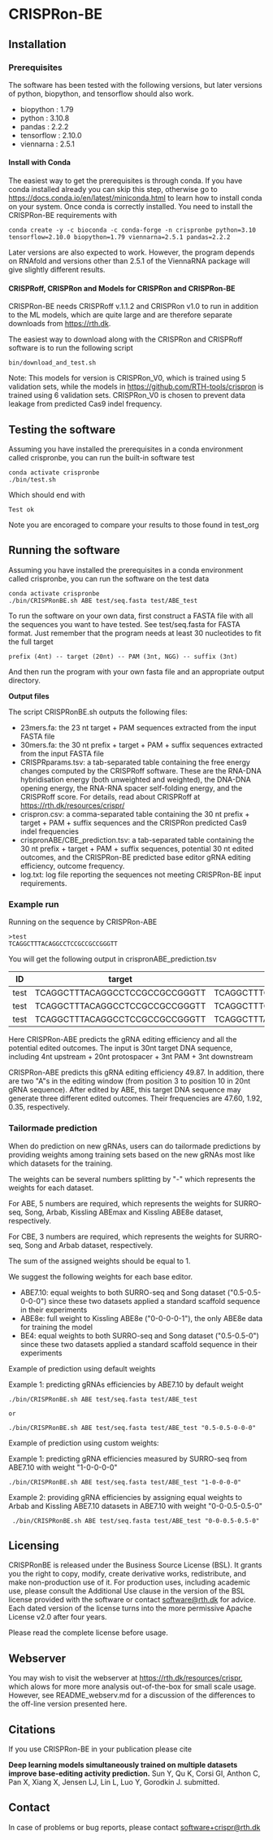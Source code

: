 # CRISPRon-BE

## Installation

### Prerequisites

The software has been tested with the following versions, but later versions of
python, biopython, and tensorflow should also work.

* biopython  : 1.79
* python     : 3.10.8
* pandas     : 2.2.2
* tensorflow : 2.10.0
* viennarna  : 2.5.1

#### Install with Conda

The easiest way to get the prerequisites is through conda. If you have conda
installed already you can skip this step, otherwise go to
https://docs.conda.io/en/latest/miniconda.html to learn how to install conda on
your system. Once conda is correctly installed. You need to install the
CRISPRon-BE requirements with

	conda create -y -c bioconda -c conda-forge -n crispronbe python=3.10 tensorflow=2.10.0 biopython=1.79 viennarna=2.5.1 pandas=2.2.2

Later versions are also expected to work. However, the program depends on
RNAfold and versions other than 2.5.1 of the ViennaRNA package will give
slightly different results.

#### CRISPRoff, CRISPRon and Models for CRISPRon and CRISPRon-BE

CRISPRon-BE needs CRISPRoff v.1.1.2 and CRISPRon v1.0 to run in addition to the
ML models, which are quite large and are therefore separate downloads from
https://rth.dk.

The easiest way to download  along with the CRISPRon and CRISPRoff software
is to run the following script

    bin/download_and_test.sh

Note: This models for version is CRISPRon\_V0, which is trained using 5
validation sets, while the models in https://github.com/RTH-tools/crispron is
trained using 6 validation sets. CRISPRon\_V0 is chosen to prevent data leakage
from predicted Cas9 indel frequency.

## Testing the software

Assuming you have installed the prerequisites in a conda environment called
crispronbe, you can run the built-in software test

	conda activate crispronbe
	./bin/test.sh

Which should end with

	Test ok

Note you are encoraged to compare your results to those found in test_org

## Running the software

Assuming you have installed the prerequisites in a conda environment called
crispronbe, you can run the software on the test data

	conda activate crispronbe
	./bin/CRISPRonBE.sh ABE test/seq.fasta test/ABE_test

To run the software on your own data, first construct a FASTA file with all the
sequences you want to have tested. See test/seq.fasta for FASTA format. Just
remember that the program needs at least 30 nucleotides to fit the full target

	prefix (4nt) -- target (20nt) -- PAM (3nt, NGG) -- suffix (3nt)

And then run the program with your own fasta file and an appropriate output
directory.

**Output files**

The script CRISPRonBE.sh outputs the following files:

- 23mers.fa: the 23 nt target + PAM sequences extracted from the input FASTA file
- 30mers.fa: the 30 nt prefix + target + PAM + suffix sequences extracted from the input FASTA file
- CRISPRparams.tsv: a tab-separated table containing the free energy changes
  computed by the CRISPRoff software. These are the RNA-DNA hybridisation
  energy (both unweighted and weighted), the DNA-DNA opening energy, the RNA-RNA
  spacer self-folding energy, and the CRISPRoff score. For details, read about
  CRISPRoff at https://rth.dk/resources/crispr/
- crispron.csv: a comma-separated table containing the 30 nt prefix + target +
  PAM + suffix sequences  and the CRISPRon predicted Cas9 indel frequencies
- crispronABE/CBE\_prediction.tsv: a tab-separated table containing the 30 nt
  prefix + target + PAM + suffix sequences, potential 30 nt edited outcomes,
  and the CRISPRon-BE predicted base editor gRNA editing efficiency, outcome
  frequency.
- log.txt: log file reporting the sequences not meeting CRISPRon-BE input requirements.

### Example run

Running on the sequence by CRISPRon-ABE

	>test
	TCAGGCTTTACAGGCCTCCGCCGCCGGGTT

You will get the following output in crispronABE\_prediction.tsv

|ID  |target                         |outcome                        |pred\_eff  |pred\_freq  |
|----|-------------------------------|-------------------------------|----------|-----------|
|test|TCAGGCTTTACAGGCCTCCGCCGCCGGGTT |TCAGGCTTTGCAGGCCTCCGCCGCCGGGTT |     50.11|      47.20|
|test|TCAGGCTTTACAGGCCTCCGCCGCCGGGTT |TCAGGCTTTGCGGGCCTCCGCCGCCGGGTT |     50.11|       2.10|
|test|TCAGGCTTTACAGGCCTCCGCCGCCGGGTT |TCAGGCTTTACGGGCCTCCGCCGCCGGGTT |     50.11|       0.81|


Here CRISPRon-ABE predicts the gRNA editing efficiency and all the potential edited outcomes.
The input is 30nt target DNA sequence, including 4nt upstream + 20nt protospacer + 3nt PAM + 3nt downstream

CRISPRon-ABE predicts this gRNA editing efficiency 49.87.
In addition, there are two \"A\"s in the editing window (from position 3 to position 10 in 20nt gRNA sequence).
After edited by ABE, this target DNA sequence may generate three different edited outcomes.
Their frequencies are 47.60, 1.92, 0.35, respectively.

### Tailormade prediction
When do prediction on new gRNAs, users can do tailormade predictions by
providing weights among training sets based on the new gRNAs most like which
datasets for the training.

The weights can be several numbers splitting by \"-\" which represents the weights for each dataset.

For ABE, 5 numbers are required, which represents the weights for SURRO-seq, Song, Arbab, Kissling ABEmax and Kissling ABE8e dataset, respectively.

For CBE, 3 numbers are required, which represents the weights for SURRO-seq, Song and Arbab dataset, respectively.

The sum of the assigned weights should be equal to 1.

We suggest the following weights for each base editor.

- ABE7.10: equal weights to both SURRO-seq and Song dataset (\"0.5-0.5-0-0-0\") since these two datasets applied a standard scaffold sequence in their experiments
- ABE8e: full weight to Kissling ABE8e (\"0-0-0-0-1\"), the only ABE8e data for training the model
- BE4: equal weights to both SURRO-seq and Song dataset (\"0.5-0.5-0\") since these two datasets applied a standard scaffold sequence in their experiments

Example of prediction using default weights

Example 1: predicting gRNAs efficiencies by ABE7.10 by default weight

    ./bin/CRISPRonBE.sh ABE test/seq.fasta test/ABE_test

    or

    ./bin/CRISPRonBE.sh ABE test/seq.fasta test/ABE_test "0.5-0.5-0-0-0"

Example of prediction using custom weights:

Example 1: predicting gRNA efficiencies measured by SURRO-seq from ABE7.10 with
weight \"1-0-0-0-0\"

    ./bin/CRISPRonBE.sh ABE test/seq.fasta test/ABE_test "1-0-0-0-0"

Example 2: providing gRNA efficiencies by assigning equal weights to Arbab and
Kissling ABE7.10 datasets in ABE7.10 with weight \"0-0-0.5-0.5-0\"

     ./bin/CRISPRonBE.sh ABE test/seq.fasta test/ABE_test "0-0-0.5-0.5-0"

## Licensing

CRISPRonBE is released under the Business Source License (BSL). It grants you
the right to copy, modify, create derivative works, redistribute, and make
non-production use of it. For production uses, including academic use, please
consult the Additional Use clause in the version of the BSL license provided
with the software or contact software@rth.dk for advice. Each dated version of
the license turns into the more permissive Apache License v2.0 after four
years.

Please read the complete license before usage.

## Webserver

You may wish to visit the webserver at https://rth.dk/resources/crispr, which
alows for more more analysis out-of-the-box for small scale usage. However, see
README\_webserv.md for a discussion of the differences to the off-line version
presented here.

## Citations

If you use CRISPRon-BE in your publication please cite

**Deep learning models simultaneously trained on multiple datasets improve
base-editing activity prediction.** Sun Y, Qu K, Corsi GI, Anthon C, Pan X,
Xiang X, Jensen LJ, Lin L, Luo Y, Gorodkin J. submitted.


## Contact

In case of problems or bug reports, please contact <software+crispr@rth.dk>

